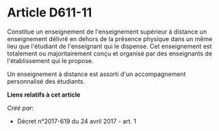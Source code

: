# Article D611-11

Constitue un enseignement de l'enseignement supérieur à distance un enseignement délivré en dehors de la présence physique
dans un même lieu que l'étudiant de l'enseignant qui le dispense. Cet enseignement est totalement ou majoritairement conçu et
organisé par des enseignants de l'établissement qui le propose.

Un enseignement à distance est assorti d'un accompagnement personnalisé des étudiants.

**Liens relatifs à cet article**

_Créé par_:

  - Décret n°2017-619 du 24 avril 2017 - art. 1
